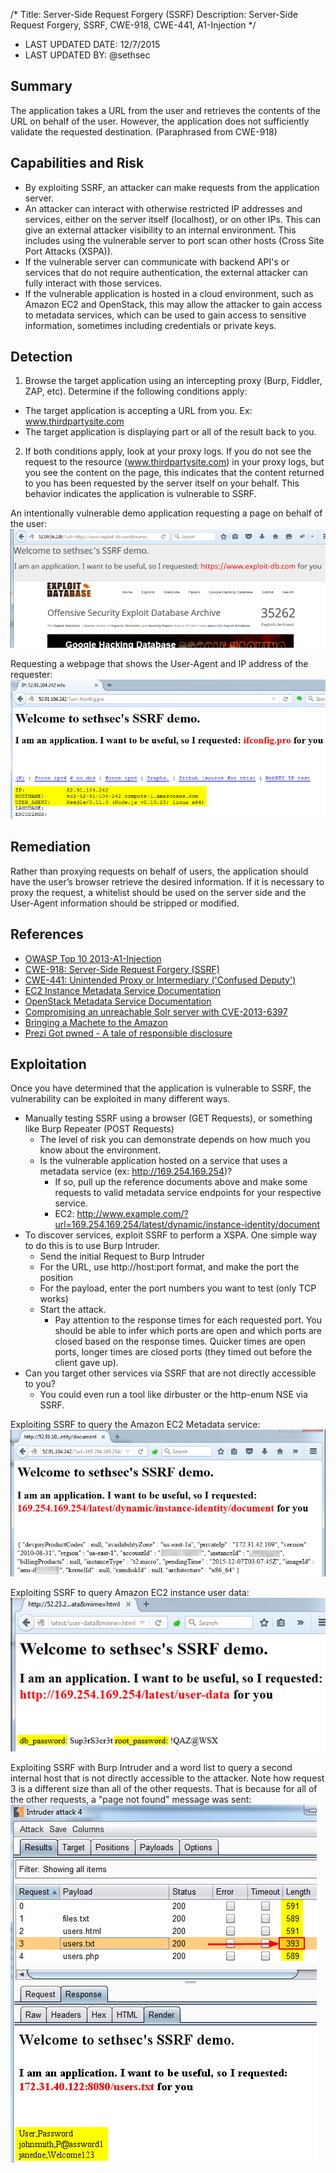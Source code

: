 /*
Title: Server-Side Request Forgery (SSRF)
Description: Server-Side Request Forgery, SSRF, CWE-918, CWE-441, A1-Injection
*/

- LAST UPDATED DATE: 12/7/2015
- LAST UPDATED BY: @sethsec

## Summary

The application takes a URL from the user and retrieves the contents of the URL on behalf of the user.  However, the application does not sufficiently validate the requested destination. (Paraphrased from CWE-918) 

## Capabilities and Risk

- By exploiting SSRF, an attacker can make requests from the application server.
- An attacker can interact with otherwise restricted IP addresses and services, either on the server itself (localhost), or on other IPs. This can give an external attacker visibility to an internal environment.  This includes using the vulnerable server to port scan other hosts (Cross Site Port Attacks (XSPA)). 
- If the vulnerable server can communicate with backend API's or services that do not require authentication, the external attacker can fully interact with those services.  
- If the vulnerable application is hosted in a cloud environment, such as Amazon EC2 and OpenStack, this may allow the attacker to gain access to metadata services, which can be used to gain access to sensitive information, sometimes including credentials or private keys.  

## Detection

1) Browse the target application using an intercepting proxy (Burp, Fiddler, ZAP, etc). Determine if the following conditions apply:
  - The target application is accepting a URL from you.  Ex: www.thirdpartysite.com
  - The target application is displaying part or all of the result back to you.

2) If both conditions apply, look at your proxy logs.  If you do not see the request to the resource (www.thirdpartysite.com) in your proxy logs, but you see the content on the page, this indicates that the content returned to you has been requested by the server itself on your behalf. This behavior indicates the application is vulnerable to SSRF.    

An intentionally vulnerable demo application requesting a page on behalf of the user:
![](imgs/ssrf1.png)

Requesting a webpage that shows the User-Agent and IP address of the requester:
![](imgs/ssrf2.png)

## Remediation

Rather than proxying requests on behalf of users, the application should have the user’s browser retrieve the desired information. If it is necessary to proxy the request, a whitelist should be used on the server side and the User-Agent information should be stripped or modified.        

## References

- [OWASP Top 10 2013-A1-Injection](https://www.owasp.org/index.php/Top_10_2013-A1-Injection)
- [CWE-918: Server-Side Request Forgery (SSRF)](http://cwe.mitre.org/data/definitions/918.html)
- [CWE-441: Unintended Proxy or Intermediary ('Confused Deputy')](http://cwe.mitre.org/data/definitions/441.html)
- [EC2 Instance Metadata Service Documentation](http://docs.aws.amazon.com/AWSEC2/latest/UserGuide/ec2-instance-metadata.html)
- [OpenStack Metadata Service Documentation](http://docs.openstack.org/admin-guide-cloud/content/section_metadata-service.html)
- [Compromising an unreachable Solr server with CVE-2013-6397](http://www.agarri.fr/kom/archives/2013/11/27/compromising_an_unreachable_solr_server_with_cve-2013-6397/index.html)
- [Bringing a Machete to the Amazon](https://www.youtube.com/watch?v=JTOWxi17k-w)
- [Prezi Got pwned - A tale of responsible disclosure](http://engineering.prezi.com/blog/2014/03/24/prezi-got-pwned-a-tale-of-responsible-disclosure/)

## Exploitation

Once you have determined that the application is vulnerable to SSRF, the vulnerability can be exploited in many different ways.
- Manually testing SSRF using a browser (GET Requests), or something like Burp Repeater (POST Requests)
  - The level of risk you can demonstrate depends on how much you know about the environment.  
  - Is the vulnerable application hosted on a service that uses a metadata service (ex: http://169.254.169.254)?
    - If so, pull up the reference documents above and make some requests to valid metadata service endpoints for your respective service. 
    - EC2: http://www.example.com/?url=169.254.169.254/latest/dynamic/instance-identity/document
- To discover services, exploit SSRF to perform a XSPA.  One simple way to do this is to use Burp Intruder. 
  - Send the initial Request to Burp Intruder
  - For the URL, use http://host:port format, and make the port the position
  - For the payload, enter the port numbers you want to test (only TCP works)
  - Start the attack. 
    - Pay attention to the response times for each requested port. You should be able to infer which ports are open and which ports are closed based on the response times. Quicker times are open ports, longer times are closed ports (they timed out before the client gave up). 
- Can you target other services via SSRF that are not directly accessible to you?
  - You could even run a tool like dirbuster or the http-enum NSE via SSRF. 

Exploiting SSRF to query the Amazon EC2 Metadata service:
![](imgs/ssrf3.png)

Exploiting SSRF to query Amazon EC2 instance user data:
![](imgs/ssrf4.png)

Exploiting SSRF with Burp Intruder and a word list to query a second internal host that is not directly accessible to the attacker.  Note how request 3 is a different size than all of the other requests. That is because for all of the other requests, a "page not found" message was sent:
![](imgs/ssrf5.png)